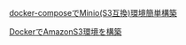 [docker-composeでMinio(S3互換)環境簡単構築](https://qiita.com/A-Kira/items/5bb9b3108ba12f533e49)

[DockerでAmazonS3環境を構築](https://qiita.com/thankkingdom/items/7e2d66c60aecd327a2f6)

